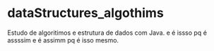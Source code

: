 # dataStructures_algothims
Estudo de algoritimos e estrutura de dados com Java. e é issso pq é assssim e é assimm pq é isso mesmo.
